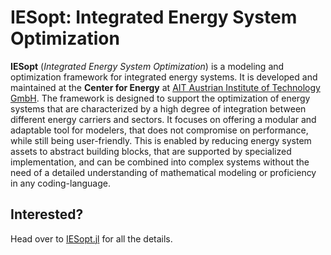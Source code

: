 # IESopt: Integrated Energy System Optimization

**IESopt** (_Integrated Energy System Optimization_) is a modeling and optimization framework for integrated energy
systems. It is developed and maintained at the **Center for Energy** at
[AIT Austrian Institute of Technology GmbH](https://www.ait.ac.at/). The framework is designed to support the
optimization of energy systems that are characterized by a high degree of integration between different energy carriers
and sectors. It focuses on offering a modular and adaptable tool for modelers, that does not compromise on performance,
while still being user-friendly. This is enabled by reducing energy system assets to abstract building blocks, that are
supported by specialized implementation, and can be combined into complex systems without the need of a detailed
understanding of mathematical modeling or proficiency in any coding-language.

## Interested?

Head over to [IESopt.jl](https://github.com/ait-energy/IESopt.jl) for all the details.
